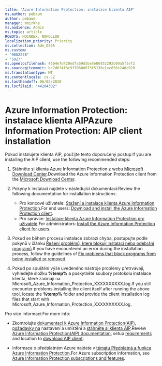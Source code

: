 ```yaml
---
title: 'Azure Information Protection: instalace klienta AIP'
ms.author: pebaum
author: pebaum
manager: mnirkhe
ms.audience: Admin
ms.topic: article
ROBOTS: NOINDEX, NOFOLLOW
localization_priority: Priority
ms.collection: Adm_O365
ms.custom:
- "9002278"
- "5027"
ms.openlocfilehash: 45b4e7d420ed7a69d5be8e86852292b00a5f2ef2
ms.sourcegitcommit: bc7d6f4f3c9f7060d073f5130e1ec856e248d020
ms.translationtype: MT
ms.contentlocale: cs-CZ
ms.lasthandoff: 06/02/2020
ms.locfileid: "44204302"
---
```

# <a name="azure-information-protection-aip-client-installation"></a><span data-ttu-id="5d376-102">Azure Information Protection: instalace klienta AIP</span><span class="sxs-lookup"><span data-stu-id="5d376-102">Azure Information Protection: AIP client installation</span></span>

<span data-ttu-id="5d376-103">Pokud instalujete klienta AIP, použijte tento doporučený postup:</span><span class="sxs-lookup"><span data-stu-id="5d376-103">If you are installing the AIP client, use the following recommended steps:</span></span>

1. <span data-ttu-id="5d376-104">Stáhněte si klienta Azure Information Protection z webu [Microsoft Download Center](https://www.microsoft.com/download/details.aspx?id=53018).</span><span class="sxs-lookup"><span data-stu-id="5d376-104">Download the Azure Information Protection client from the [Microsoft Download Center](https://www.microsoft.com/download/details.aspx?id=53018).</span></span>

2. <span data-ttu-id="5d376-105">Pokyny k instalaci najdete v následující dokumentaci:</span><span class="sxs-lookup"><span data-stu-id="5d376-105">Review the following documentation for installation instructions:</span></span>

    - <span data-ttu-id="5d376-106">Pro koncové uživatele: [Stažení a instalace klienta Azure Information Protection](https://docs.microsoft.com/azure/information-protection/rms-client/install-client-app).</span><span class="sxs-lookup"><span data-stu-id="5d376-106">For end users: [Download and install the Azure Information Protection client](https://docs.microsoft.com/azure/information-protection/rms-client/install-client-app).</span></span>
    - <span data-ttu-id="5d376-107">Pro správce: [Instalace klienta Azure Information Protection pro uživatele](https://docs.microsoft.com/azure/information-protection/rms-client/client-admin-guide-install).</span><span class="sxs-lookup"><span data-stu-id="5d376-107">For administrators: [Install the Azure Information Protection client for users](https://docs.microsoft.com/azure/information-protection/rms-client/client-admin-guide-install).</span></span>

3. <span data-ttu-id="5d376-108">Pokud se během procesu instalace zobrazí chyba, postupujte podle pokynů v článku [Řešení problémů, které blokují instalaci nebo odebrání programů](https://support.microsoft.com/help/17588/windows-fix-problems-that-block-programs-being-installed-or-removed).</span><span class="sxs-lookup"><span data-stu-id="5d376-108">If you have encountered an error during the installation process, follow the guidelines of [Fix problems that block programs from being installed or removed](https://support.microsoft.com/help/17588/windows-fix-problems-that-block-programs-being-installed-or-removed).</span></span>

4. <span data-ttu-id="5d376-109">Pokud po spuštění výše uvedeného nástroje problémy přetrvávají, vyhledejte složku **%temp%** a poskytněte soubory protokolu instalace klienta, které začínají na Microsoft_Azure_Information_Protection_XXXXXXXXXX.log.</span><span class="sxs-lookup"><span data-stu-id="5d376-109">If you still encounter problems installing the client itself after running the above tool, locate the **%temp%** folder and provide the client installation log files that start with Microsoft_Azure_Information_Protection_XXXXXXXXXX.log.</span></span>

<span data-ttu-id="5d376-110">Pro více informací:</span><span class="sxs-lookup"><span data-stu-id="5d376-110">For more info:</span></span>

- <span data-ttu-id="5d376-111">Zkontrolujte [dokumentaci k Azure Information Protection(AIP),](https://docs.microsoft.com/azure/information-protection/what-is-information-protection) [požadavky na](https://docs.microsoft.com/azure/information-protection/get-started/requirements) nastavení a umístění a [stáhněte si klienta AIP](https://www.microsoft.com/download/details.aspx?id=53018).</span><span class="sxs-lookup"><span data-stu-id="5d376-111">Review [Azure Information Protection(AIP) documentation](https://docs.microsoft.com/azure/information-protection/what-is-information-protection), setup [requirements](https://docs.microsoft.com/azure/information-protection/get-started/requirements) and location to [download AIP client](https://www.microsoft.com/download/details.aspx?id=53018).</span></span>

- <span data-ttu-id="5d376-112">Informace o předplatném Azure najdete v [tématu Předplatná a funkce Azure Information Protection](https://azure.microsoft.com/pricing/details/information-protection).</span><span class="sxs-lookup"><span data-stu-id="5d376-112">For Azure subscription information, see [Azure Information Protection subscriptions and features](https://azure.microsoft.com/pricing/details/information-protection).</span></span>
